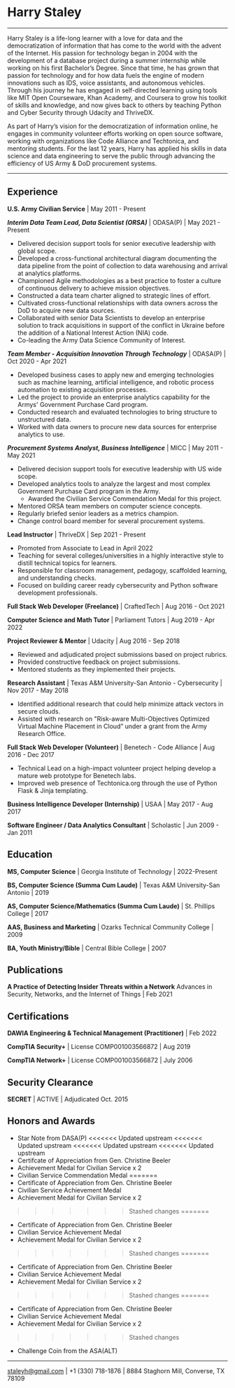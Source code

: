 Harry Staley
============

----

Harry Staley is a life-long learner with a love for data and the democratization of information that has come to the world with the advent of the Internet.  His passion for technology began in 2004 with the development of a database project during a summer internship while working on his first Bachelor’s Degree.  Since that time, he has grown that passion for technology and for how data fuels the engine of modern innovations such as IDS, voice assistants, and autonomous vehicles.  Through his journey he has engaged in self-directed learning using tools like MIT Open Courseware, Khan Academy, and Coursera to grow his toolkit of skills and knowledge, and now gives back to others by teaching Python and Cyber Security through Udacity and ThriveDX.

As part of Harry’s vision for the democratization of information online, he engages in community volunteer efforts working on open source software, working with organizations like Code Alliance and Techtonica, and mentoring students. For the last 12 years, Harry has applied his skills in data science and data engineering to serve the public through advancing the efficiency of US Army & DoD procurement systems.

----

Experience
----------

**U.S. Army Civilian Service** | May 2011 - Present

***Interim Data Team Lead, Data Scientist (ORSA)*** | ODASA(P) | May 2021 - Present

* Delivered decision support tools for senior executive leadership with global scope.
* Developed a cross-functional architectural diagram documenting the data pipeline from the point of collection to data warehousing and arrival at analytics platforms.
* Championed Agile methodologies as a best practice to foster a culture of continuous delivery to achieve mission objectives.
* Constructed a data team charter aligned to strategic lines of effort.
* Cultivated cross-functional relationships with data owners across the DoD to acquire new data sources.
* Collaborated with senior Data Scientists to develop an enterprise solution to track acquisitions in support of the conflict in Ukraine before the addition of a National Interest Action (NIA) code.
* Co-leading the Army Data Science Community of Interest.

***Team Member - Acquisition Innovation Through Technology*** | ODASA(P) | Oct 2020 - Apr 2021

* Developed business cases to apply new and emerging technologies such as machine learning, artificial intelligence, and robotic process automation to existing acquisition processes.
* Led the project to provide an enterprise analytics capability for the Armys' Government Purchase Card program.
* Conducted research and evaluated technologies to bring structure to unstructured data.
* Worked with data owners to procure new data sources for enterprise analytics to use.

***Procurement Systems Analyst, Business Intelligence*** | MICC | May 2011 - May 2021

* Delivered decision support tools for executive leadership with US wide scope.
* Developed analytics tools to analyze the largest and most complex Government Purchase Card program in the Army.
    - Awarded the Civilian Service Commendation Medal for this project.
* Mentored ORSA team members on computer science concepts.
* Regularly briefed senior leaders as a metrics champion.
* Change control board member for several procurement systems.


**Lead Instructor** | ThriveDX | Sep 2021 - Present

* Promoted from Associate to Lead in April 2022
* Teaching for several colleges/universities in a highly interactive style to distill technical topics for learners.
* Responsible for classroom management, pedagogy, scaffolded learning, and understanding checks.
* Focused on building career ready cybersecurity and Python software development professionals.

**Full Stack Web Developer (Freelance)** | CraftedTech | Aug 2016 - Oct 2021

**Computer Science and Math Tutor** | Parliament Tutors | Aug 2019 - Apr 2022

**Project Reviewer & Mentor** | Udacity | Aug 2016 - Sep 2018

* Reviewed and adjudicated project submissions based on project rubrics.
* Provided constructive feedback on project submissions.
* Mentored students as they implemented their projects.

**Research Assistant** | Texas A&M University-San Antonio - Cybersecurity | Nov 2017 - May 2018

* Identified additional research that could help minimize attack vectors in secure clouds.
* Assisted with research on "Risk-aware Multi-Objectives Optimized Virtual Machine Placement in Cloud” under a grant from the Army Research Office.

**Full Stack Web Developer (Volunteer)** | Benetech - Code Alliance | Aug 2016 - Dec 2017

* Technical Lead on a high-impact volunteer project helping develop a mature web prototype for Benetech labs.
* Improved web presence of Techtonica.org through the use of Python Flask & Jinja templating.

**Business Intelligence Developer (Internship)** | USAA | May 2017 - Aug 2017

**Software Engineer / Data Analytics Consultant** | Scholastic | Jun 2009 - Jan 2011

Education
---------

**MS, Computer Science** | Georgia Institute of Technology | 2022-Present

**BS, Computer Science (Summa Cum Laude)** | Texas A&M University-San Antonio | 2019

**AS, Computer Science/Mathematics (Summa Cum Laude)** | St. Phillips College | 2017

**AAS, Business and Marketing** |  Ozarks Technical Community College | 2009
 
**BA, Youth Ministry/Bible** | Central Bible College | 2007

Publications
------------

 **A Practice of Detecting Insider Threats within a Network**
 Advances in Security, Networks, and the Internet of Things | Feb 2021

Certifications
--------------

**DAWIA Engineering & Technical Management (Practitioner)** | Feb 2022

**CompTIA Security+** | License COMP001003566872 | Aug 2019

**CompTIA Network+** | License COMP001003566872 | July 2006

Security Clearance
------------------

**SECRET** | ACTIVE | Adjudicated Oct. 2015

Honors and Awards
-----------------

* Star Note from DASA(P)
<<<<<<< Updated upstream
<<<<<<< Updated upstream
<<<<<<< Updated upstream
<<<<<<< Updated upstream
* Certifcate of Appreciation from Gen. Christine Beeler
* Achievement Medal for Civilian Service x 2
* Civilian Service Commendation Medal
=======
* Certificate of Appreciation from Gen. Christine Beeler
* Civilian Service Achievement Medal
* Achievement Medal for Civilian Service x 2
>>>>>>> Stashed changes
=======
* Certificate of Appreciation from Gen. Christine Beeler
* Civilian Service Achievement Medal
* Achievement Medal for Civilian Service x 2
>>>>>>> Stashed changes
=======
* Certificate of Appreciation from Gen. Christine Beeler
* Civilian Service Achievement Medal
* Achievement Medal for Civilian Service x 2
>>>>>>> Stashed changes
=======
* Certificate of Appreciation from Gen. Christine Beeler
* Civilian Service Achievement Medal
* Achievement Medal for Civilian Service x 2
>>>>>>> Stashed changes
* Challenge Coin from the ASA(ALT)

----

<staleyh@gmail.com> | +1 (330) 718-1876 | 8884 Staghorn Mill, Converse, TX 78109
